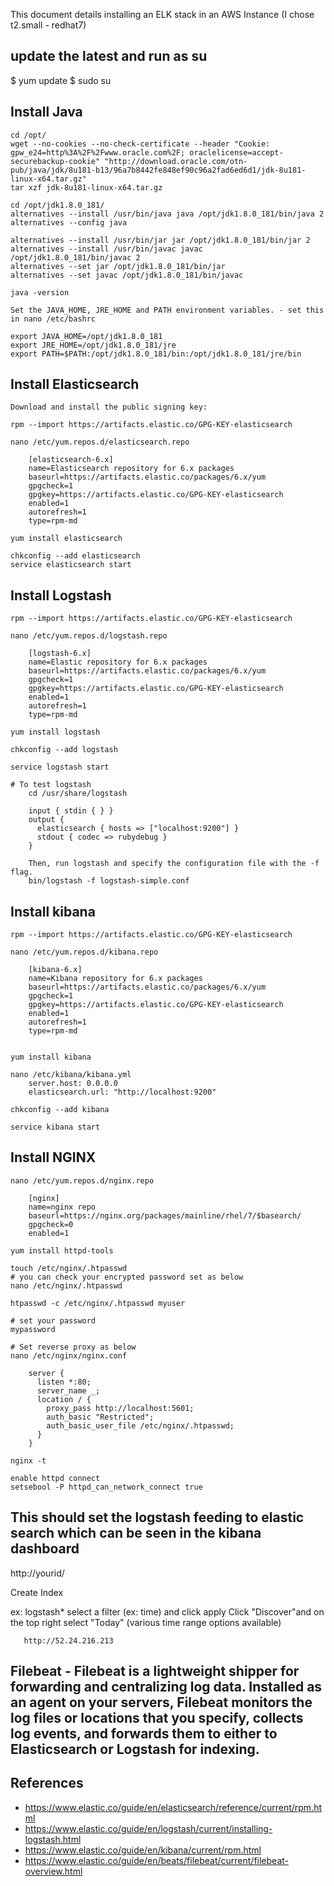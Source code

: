 This document details installing an ELK stack in an AWS Instance (I chose t2.small - redhat7)

## update the latest and run as su
$ yum update
$ sudo su

## Install Java

	cd /opt/
	wget --no-cookies --no-check-certificate --header "Cookie: gpw_e24=http%3A%2F%2Fwww.oracle.com%2F; oraclelicense=accept-securebackup-cookie" "http://download.oracle.com/otn-pub/java/jdk/8u181-b13/96a7b8442fe848ef90c96a2fad6ed6d1/jdk-8u181-linux-x64.tar.gz"
	tar xzf jdk-8u181-linux-x64.tar.gz

	cd /opt/jdk1.8.0_181/
	alternatives --install /usr/bin/java java /opt/jdk1.8.0_181/bin/java 2
	alternatives --config java

	alternatives --install /usr/bin/jar jar /opt/jdk1.8.0_181/bin/jar 2
	alternatives --install /usr/bin/javac javac /opt/jdk1.8.0_181/bin/javac 2
	alternatives --set jar /opt/jdk1.8.0_181/bin/jar
	alternatives --set javac /opt/jdk1.8.0_181/bin/javac

	java -version

	Set the JAVA_HOME, JRE_HOME and PATH environment variables. - set this in nano /etc/bashrc

	export JAVA_HOME=/opt/jdk1.8.0_181
	export JRE_HOME=/opt/jdk1.8.0_181/jre
	export PATH=$PATH:/opt/jdk1.8.0_181/bin:/opt/jdk1.8.0_181/jre/bin

## Install Elasticsearch

	Download and install the public signing key:

	rpm --import https://artifacts.elastic.co/GPG-KEY-elasticsearch

	nano /etc/yum.repos.d/elasticsearch.repo

		[elasticsearch-6.x]
		name=Elasticsearch repository for 6.x packages
		baseurl=https://artifacts.elastic.co/packages/6.x/yum
		gpgcheck=1
		gpgkey=https://artifacts.elastic.co/GPG-KEY-elasticsearch
		enabled=1
		autorefresh=1
		type=rpm-md

	yum install elasticsearch

	chkconfig --add elasticsearch
	service elasticsearch start

## Install Logstash

	rpm --import https://artifacts.elastic.co/GPG-KEY-elasticsearch

	nano /etc/yum.repos.d/logstash.repo

		[logstash-6.x]
		name=Elastic repository for 6.x packages
		baseurl=https://artifacts.elastic.co/packages/6.x/yum
		gpgcheck=1
		gpgkey=https://artifacts.elastic.co/GPG-KEY-elasticsearch
		enabled=1
		autorefresh=1
		type=rpm-md

	yum install logstash

	chkconfig --add logstash

	service logstash start
	
	# To test logstash
		cd /usr/share/logstash
		
		input { stdin { } }
		output {
		  elasticsearch { hosts => ["localhost:9200"] }
		  stdout { codec => rubydebug }
		}
		
		Then, run logstash and specify the configuration file with the -f flag.
		bin/logstash -f logstash-simple.conf

## Install kibana

	rpm --import https://artifacts.elastic.co/GPG-KEY-elasticsearch

	nano /etc/yum.repos.d/kibana.repo

		[kibana-6.x]
		name=Kibana repository for 6.x packages
		baseurl=https://artifacts.elastic.co/packages/6.x/yum
		gpgcheck=1
		gpgkey=https://artifacts.elastic.co/GPG-KEY-elasticsearch
		enabled=1
		autorefresh=1
		type=rpm-md


	yum install kibana 

	nano /etc/kibana/kibana.yml
		server.host: 0.0.0.0
		elasticsearch.url: "http://localhost:9200"

	chkconfig --add kibana

	service kibana start

## Install NGINX


	nano /etc/yum.repos.d/nginx.repo

		[nginx]
		name=nginx repo
		baseurl=https://nginx.org/packages/mainline/rhel/7/$basearch/
		gpgcheck=0
		enabled=1

	yum install httpd-tools

	touch /etc/nginx/.htpasswd
	# you can check your encrypted password set as below
	nano /etc/nginx/.htpasswd
	
	htpasswd -c /etc/nginx/.htpasswd myuser

	# set your password
	mypassword

	# Set reverse proxy as below
	nano /etc/nginx/nginx.conf

		server {
		  listen *:80;
		  server_name _;
		  location / {
			proxy_pass http://localhost:5601;
			auth_basic "Restricted";
			auth_basic_user_file /etc/nginx/.htpasswd;
		  }
		}

	nginx -t

	enable httpd connect
	setsebool -P httpd_can_network_connect true

## This should set the logstash feeding to elastic search which can be seen in the kibana dashboard

   http://yourid/
   
   Create Index
   
   ex: logstash*
       select a filter (ex: time) and click apply
	   Click "Discover"and on the top right select "Today" (various time range  options available)
	   
	   http://52.24.216.213

## Filebeat - Filebeat is a lightweight shipper for forwarding and centralizing log data. Installed as an agent on your servers, Filebeat monitors the log files or locations that you specify, collects log events, and forwards them to either to Elasticsearch or Logstash for indexing.


	   
## References

- https://www.elastic.co/guide/en/elasticsearch/reference/current/rpm.html
- https://www.elastic.co/guide/en/logstash/current/installing-logstash.html
- https://www.elastic.co/guide/en/kibana/current/rpm.html
- https://www.elastic.co/guide/en/beats/filebeat/current/filebeat-overview.html


